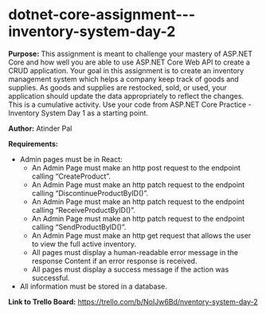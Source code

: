 # dotnet-core-assignment---inventory-system-day-2

**Purpose:** This assignment is meant to challenge your mastery of ASP.NET Core and how well you are able to use ASP.NET Core Web API to create a CRUD application. Your goal in this assignment is to create an inventory management system which helps a company keep track of goods and supplies. As goods and supplies are restocked, sold, or used, your application should update the data appropriately to reflect the changes. This is a cumulative activity. Use your code from ASP.NET Core Practice - Inventory System Day 1 as a starting point.

**Author:** Atinder Pal

**Requirements:**
* Admin pages must be in React:
  * An Admin Page must make an http post request to the endpoint calling “CreateProduct”.
  * An Admin Page must make an http patch request to the endpoint calling “DiscontinueProductByID()”.
  * An Admin Page must make an http patch request to the endpoint calling “ReceiveProductByID()”.
  * An Admin Page must make an http patch request to the endpoint calling “SendProductByID()”.
  * An Admin Page must make an http get request that allows the user to view the full active inventory.
  * All pages must display a human-readable error message in the response Content if an error response is received.
  * All pages must display a success message if the action was successful.
* All information must be stored in a database.

**Link to Trello Board:** https://trello.com/b/NoIJw6Bd/nventory-system-day-2
